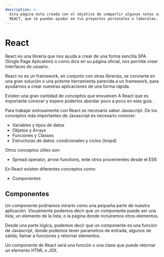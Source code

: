 ```yaml
---
description: >-
  Esta página esta creada con el objetivo de compartir algunas notas sobre
  REACT, que te puedan ayudar en tus proyectos personales o laborales.
---
```


# React

React es una librería que nos ayuda a crear de una forma sencilla SPA \(Single Page Aplication\) o como dice en su página oficial, nos permite crear interfaces de usuario.

React no es un framework, en conjunto con otras librerías, se convierte en una gran solución o una potente herramienta parecida a un framework, para ayudarnos a crear nuestras aplicaciones de una forma rápida.

Existen una gran cantidad de conceptos que envuelven A React que es importante conocer y espero poderlos abordar poco a poco en esta guía.

Para trabajar exitosamente con React es necesario saber Javascript. De los conceptos más importantes de Javascript es necesario conocer:

* Variables y tipos de datos
* Objetos y Arrays
* Funciones y Classes
* Estructuras de datos: condicionales y ciclos \(loopd\)

Otros conceptos útiles son:

* Spread operator, arrow functions, ente otros provenientes desde el ES6

En React existen diferentes conceptos como: 

* Componentes



## Componentes

Un componente podriamos mirarlo como una pequeña parte de nuestra aplicación. Visualmente podemos decir que un componente puede ser una lista, un elemento de la lista, o la página donde incluiremos otros elementos. 

Desde una parte lógica, podemos decir que un componente es una función de Javascript, donde podemos tener parametros de entrada, algunos de salida, llamar a funciones y retornar elementos.

Un componente de React será una función o una clase que puede retornar un elemento HTML o JSX.



